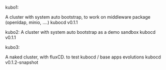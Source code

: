

kubo1:

A cluster with system auto bootstrap, to work on middleware package (openldap, minio, ....) 
kubocd v0.1.1

kubo2:
A cluster with system auto bootstrap as a demo sandbox
kubocd v0.1.1

kubo3:

A naked cluster, with fluxCD. to test kubocd / base apps evolutions
kubocd v0.1.2-snapshot

